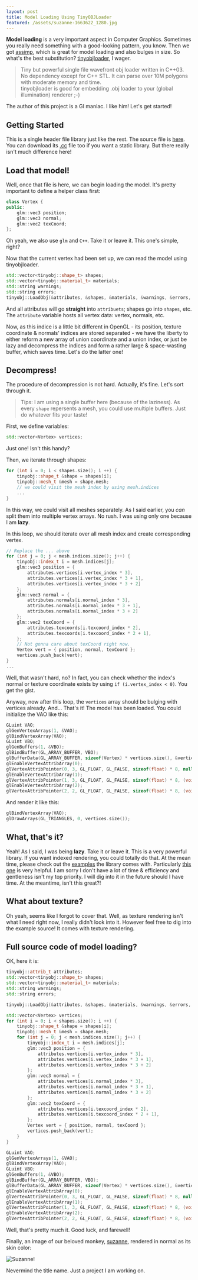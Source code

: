 ```yaml
---
layout: post
title: Model Loading Using TinyOBJLoader
featured: /assets/suzanne-1663622_1280.jpg
---
```


__Model loading__ is a very important aspect in Computer Graphics. Sometimes you really need something with a good-looking pattern, you know. Then we got [assimp](https://assimp.org), which is great for model loading and also bulges in size. So what's the best substitution? [tinyobjloader](https://github.com/syoyo/tinyobjloader), I wager.

> Tiny but powerful single file wavefront obj loader written in C++03. No dependency except for C++ STL. It can parse over 10M polygons with moderate memory and time.  
> tinyobjloader is good for embedding .obj loader to your (global illumination) renderer ;-)

The author of this project is a GI maniac. I like him! Let's get started!

## Getting Started

This is a single header file library just like the rest. The source file is [here](https://github.com/syoyo/tinyobjloader/blob/master/tiny_obj_loader.h). You can download its [.cc](https://github.com/syoyo/tinyobjloader/blob/master/tiny_obj_loader.cc) file too if you want a static library. But there really isn't much difference here!

## Load that model!

Well, once that file is here, we can begin loading the model. It's pretty important to define a helper class first:

```c++
class Vertex {
public:
    glm::vec3 position;
    glm::vec3 normal;
    glm::vec2 texCoord;
};
```

Oh yeah, we also use `glm` and `C++`. Take it or leave it. This one's simple, right?

Now that the current vertex had been set up, we can read the model using tinyobjloader.

```c++
std::vector<tinyobj::shape_t> shapes;
std::vector<tinyobj::material_t> materials;
std::string warnings;
std::string errors;
tinyobj::LoadObj(&attributes, &shapes, &materials, &warnings, &errors, modelPath.c_str(), modelMtlBaseDir.c_str());
```

And all attributes will go __straight__ into `attribuets`; shapes go into `shapes`, etc. The `attribute` variable hosts all vertex data: vertex, normals, etc.

Now, as this indice is a little bit different in OpenGL - its position, texture coordinate & normals' indices are stored separated - we have the liberty to either reform a new array of union coordinate and a union index, or just be lazy and decompress the indices and form a rather large & space-wasting buffer, which saves time. Let's do the latter one!

## Decompress!

The procedure of decompression is not hard. Actually, it's fine. Let's sort through it.

> Tips: I am using a single buffer here (because of the laziness). As every `shape` repersents a mesh, you could use multiple buffers. Just do whatever fits your taste!

First, we define variables:

```c++
std::vector<Vertex> vertices;
```

Just one! Isn't this handy?

Then, we iterate through shapes:

```c++
for (int i = 0; i < shapes.size(); i ++) {
    tinyobj::shape_t &shape = shapes[i];
    tinyobj::mesh_t &mesh = shape.mesh;
    // we could visit the mesh index by using mesh.indices
    ...
}
```

In this way, we could visit all meshes separately. As I said earlier, you _can_ split them into multiple vertex arrays. No rush. I was using only one because I am __lazy__.

In this loop, we should iterate over all mesh index and create corresponding vertex.

```c++
// Replace the ... above
for (int j = 0; j < mesh.indices.size(); j++) {
    tinyobj::index_t i = mesh.indices[j];
    glm::vec3 position = {
        attributes.vertices[i.vertex_index * 3],
        attributes.vertices[i.vertex_index * 3 + 1],
        attributes.vertices[i.vertex_index * 3 + 2]
    };
    glm::vec3 normal = {
        attributes.normals[i.normal_index * 3],
        attributes.normals[i.normal_index * 3 + 1],
        attributes.normals[i.normal_index * 3 + 2]
    };
    glm::vec2 texCoord = {
        attributes.texcoords[i.texcoord_index * 2],
        attributes.texcoords[i.texcoord_index * 2 + 1],
    };
    // Not gonna care about texCoord right now.
    Vertex vert = { position, normal, texCoord };
    vertices.push_back(vert);
}
...
```

Well, that wasn't hard, no? In fact, you can check whether the index's normal or texture coordinate exists by using `if (i.vertex_index < 0)`. You get the gist.

Anyway, now after this loop, the `vertices` array should be bulging with vertices already. And... That's it! The model has been loaded. You could initialize the VAO like this:

```c++
GLuint VAO;
glGenVertexArrays(1, &VAO);
glBindVertexArray(VAO);
GLuint VBO;
glGenBuffers(1, &VBO);
glBindBuffer(GL_ARRAY_BUFFER, VBO);
glBufferData(GL_ARRAY_BUFFER, sizeof(Vertex) * vertices.size(), &vertices[0], GL_STATIC_DRAW);
glEnableVertexAttribArray(0);
glVertexAttribPointer(0, 3, GL_FLOAT, GL_FALSE, sizeof(float) * 8, nullptr);
glEnableVertexAttribArray(1);
glVertexAttribPointer(1, 3, GL_FLOAT, GL_FALSE, sizeof(float) * 8, (void *) (sizeof(float) * 3));
glEnableVertexAttribArray(2);
glVertexAttribPointer(2, 2, GL_FLOAT, GL_FALSE, sizeof(float) * 8, (void *) (sizeof(float) * 6));
```

And render it like this:

```c++
glBindVertexArray(VAO);
glDrawArrays(GL_TRIANGLES, 0, vertices.size());
```

## What, that's it?

Yeah! As I said, I was being __lazy__. Take it or leave it. This is a very powerful library. If you want indexed rendering, you could totally do that. At the mean time, please check out the [examples](https://github.com/syoyo/tinyobjloader/blob/master/examples) the library comes with. Particularly [this one](https://github.com/syoyo/tinyobjloader/blob/master/examples/viewer/viewer.cc) is very helpful. I am sorry I don't have a lot of time & efficiency and gentleness isn't my top priority. I will dig into it in the future should I have time. At the meantime, isn't this great?!

## What about texture?

Oh yeah, seems like I forgot to cover that. Well, as texture rendering isn't what I need right now, I really didn't look into it. However feel free to dig into the example source! It comes with texture rendering.

## Full source code of model loading?

OK, here it is:

```c++
tinyobj::attrib_t attributes;
std::vector<tinyobj::shape_t> shapes;
std::vector<tinyobj::material_t> materials;
std::string warnings;
std::string errors;

tinyobj::LoadObj(&attributes, &shapes, &materials, &warnings, &errors, modelPath.c_str(), modelMtlBaseDir.c_str());

std::vector<Vertex> vertices;
for (int i = 0; i < shapes.size(); i ++) {
    tinyobj::shape_t &shape = shapes[i];
    tinyobj::mesh_t &mesh = shape.mesh;
    for (int j = 0; j < mesh.indices.size(); j++) {
        tinyobj::index_t i = mesh.indices[j];
        glm::vec3 position = {
            attributes.vertices[i.vertex_index * 3],
            attributes.vertices[i.vertex_index * 3 + 1],
            attributes.vertices[i.vertex_index * 3 + 2]
        };
        glm::vec3 normal = {
            attributes.vertices[i.normal_index * 3],
            attributes.vertices[i.normal_index * 3 + 1],
            attributes.vertices[i.normal_index * 3 + 2]
        };
        glm::vec2 texCoord = {
            attributes.vertices[i.texcoord_index * 2],
            attributes.vertices[i.texcoord_index * 2 + 1],
        };
        Vertex vert = { position, normal, texCoord };
        vertices.push_back(vert);
    }
}

GLuint VAO;
glGenVertexArrays(1, &VAO);
glBindVertexArray(VAO);
GLuint VBO;
glGenBuffers(1, &VBO);
glBindBuffer(GL_ARRAY_BUFFER, VBO);
glBufferData(GL_ARRAY_BUFFER, sizeof(Vertex) * vertices.size(), &vertices[0], GL_STATIC_DRAW);
glEnableVertexAttribArray(0);
glVertexAttribPointer(0, 3, GL_FLOAT, GL_FALSE, sizeof(float) * 8, nullptr);
glEnableVertexAttribArray(1);
glVertexAttribPointer(1, 3, GL_FLOAT, GL_FALSE, sizeof(float) * 8, (void *) (sizeof(float) * 3));
glEnableVertexAttribArray(2);
glVertexAttribPointer(2, 2, GL_FLOAT, GL_FALSE, sizeof(float) * 8, (void *) (sizeof(float) * 6));
```

Well, that's pretty much it. Good luck, and farewell!

Finally, an image of our beloved monkey, [suzanne](https://en.wikipedia.org/wiki/Blender_(software)#Suzanne,_the_%22monkey%22_mascot), rendered in normal as its skin color:

![Suzanne!](/assets/suzanne.png)

Nevermind the title name. Just a project I am working on.

